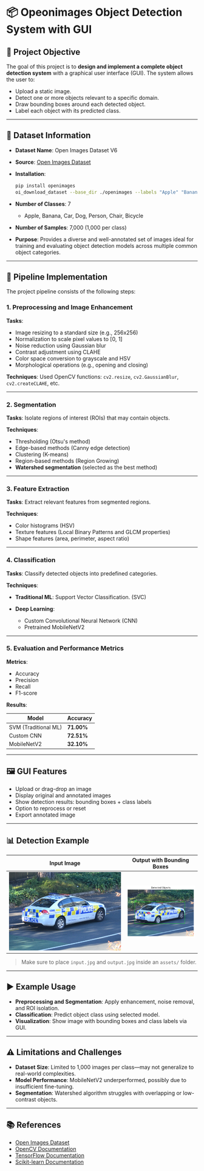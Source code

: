 # 📦 Opeonimages Object Detection System with GUI

## 📌 Project Objective

The goal of this project is to **design and implement a complete object detection system** with a graphical user interface (GUI). The system allows the user to:

* Upload a static image.
* Detect one or more objects relevant to a specific domain.
* Draw bounding boxes around each detected object.
* Label each object with its predicted class.

---

## 📂 Dataset Information

* **Dataset Name**: Open Images Dataset V6
* **Source**: [Open Images Dataset](https://storage.googleapis.com/openimages/web/index.html)
* **Installation**:

  ```bash
  pip install openimages
  oi_download_dataset --base_dir ./openimages --labels "Apple" "Banana" "Car" "Dog" "Person" "Chair" "Bicycle" --limit 1000 --format pascal
  ```
* **Number of Classes**: 7

  * Apple, Banana, Car, Dog, Person, Chair, Bicycle
* **Number of Samples**: 7,000 (1,000 per class)
* **Purpose**: Provides a diverse and well-annotated set of images ideal for training and evaluating object detection models across multiple common object categories.

---

## 🔧 Pipeline Implementation

The project pipeline consists of the following steps:

### 1. Preprocessing and Image Enhancement

**Tasks**:

* Image resizing to a standard size (e.g., 256x256)
* Normalization to scale pixel values to \[0, 1]
* Noise reduction using Gaussian blur
* Contrast adjustment using CLAHE
* Color space conversion to grayscale and HSV
* Morphological operations (e.g., opening and closing)

**Techniques**:
Used OpenCV functions: `cv2.resize`, `cv2.GaussianBlur`, `cv2.createCLAHE`, etc.

---

### 2. Segmentation

**Tasks**: Isolate regions of interest (ROIs) that may contain objects.

**Techniques**:

* Thresholding (Otsu's method)
* Edge-based methods (Canny edge detection)
* Clustering (K-means)
* Region-based methods (Region Growing)
* **Watershed segmentation** (selected as the best method)

---

### 3. Feature Extraction

**Tasks**: Extract relevant features from segmented regions.

**Techniques**:

* Color histograms (HSV)
* Texture features (Local Binary Patterns and GLCM properties)
* Shape features (area, perimeter, aspect ratio)

---

### 4. Classification

**Tasks**: Classify detected objects into predefined categories.

**Techniques**:

* **Traditional ML**: Support Vector Classification. (SVC)
* **Deep Learning**:

  * Custom Convolutional Neural Network (CNN)
  * Pretrained MobileNetV2

---

### 5. Evaluation and Performance Metrics

**Metrics**:

* Accuracy
* Precision
* Recall
* F1-score

**Results**:

| Model                | Accuracy   |
| -------------------- | ---------- |
| SVM (Traditional ML) | **71.00%** |
| Custom CNN           | **72.51%** |
| MobileNetV2          | **32.10%** |

---

## 🖼 GUI Features

* Upload or drag-drop an image
* Display original and annotated images
* Show detection results: bounding boxes + class labels
* Option to reprocess or reset
* Export annotated image

---

## 📊 Detection Example

| Input Image                | Output with Bounding Boxes   |
| -------------------------- | ---------------------------- |
| ![input](assets/input.jpg) | ![output](assets/output.png) |

> Make sure to place `input.jpg` and `output.jpg` inside an `assets/` folder.

---

## ▶️ Example Usage

* **Preprocessing and Segmentation**: Apply enhancement, noise removal, and ROI isolation.
* **Classification**: Predict object class using selected model.
* **Visualization**: Show image with bounding boxes and class labels via GUI.

---

## ⚠️ Limitations and Challenges

* **Dataset Size**: Limited to 1,000 images per class—may not generalize to real-world complexities.
* **Model Performance**: MobileNetV2 underperformed, possibly due to insufficient fine-tuning.
* **Segmentation**: Watershed algorithm struggles with overlapping or low-contrast objects.

---

## 📚 References

* [Open Images Dataset](https://storage.googleapis.com/openimages/web/index.html)
* [OpenCV Documentation](https://docs.opencv.org/)
* [TensorFlow Documentation](https://www.tensorflow.org/)
* [Scikit-learn Documentation](https://scikit-learn.org/)
